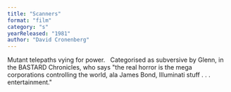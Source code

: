 ```yaml
---
title: "Scanners"
format: "film"
category: "s"
yearReleased: "1981"
author: "David Cronenberg"
---
```

Mutant telepaths vying for power.
 
Categorised as subversive by Glenn, in the  BASTARD Chronicles, who says "the real  horror is the mega corporations controlling the world, ala James Bond,  Illuminati stuff . . . entertainment."
 